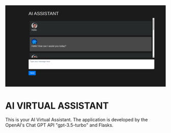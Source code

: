 ![Screenshot](aiassistant.png)

# AI VIRTUAL ASSISTANT
This is your AI Virtual Assistant. The application is developed by the OpenAI's Chat GPT API "gpt-3.5-turbo" and Flasks.
